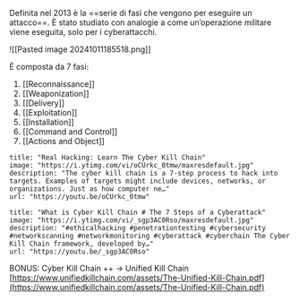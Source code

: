 Definita nel 2013 è la ==serie di fasi che vengono per eseguire un attacco==.
È stato studiato con analogie a come un’operazione militare viene eseguita, solo per i cyberattacchi.

![[Pasted image 20241011185518.png]]

È composta da 7 fasi:
1. [[Reconnaissance]]
2. [[Weaponization]]
3. [[Delivery]]
4. [[Exploitation]]
5. [[Installation]]
6. [[Command and Control]]
7. [[Actions and Object]]

```embed
title: "Real Hacking: Learn The Cyber Kill Chain"
image: "https://i.ytimg.com/vi/oCUrkc_0tmw/maxresdefault.jpg"
description: "The cyber kill chain is a 7-step process to hack into targets. Examples of targets might include devices, networks, or organizations. Just as how computer ne…"
url: "https://youtu.be/oCUrkc_0tmw"
```
```embed
title: "What is Cyber Kill Chain # The 7 Steps of a Cyberattack"
image: "https://i.ytimg.com/vi/_sgp3AC0Rso/maxresdefault.jpg"
description: "#ethicalhacking #penetrationtesting #cybersecurity #networkscanning #networkmonitoring #cyberattack #cyberchain The Cyber Kill Chain framework, developed by…"
url: "https://youtu.be/_sgp3AC0Rso"
```

BONUS: Cyber Kill Chain ++ -> Unified Kill Chain [https://www.unifiedkillchain.com/assets/The-Unified-Kill-Chain.pdf](https://www.unifiedkillchain.com/assets/The-Unified-Kill-Chain.pdf)
